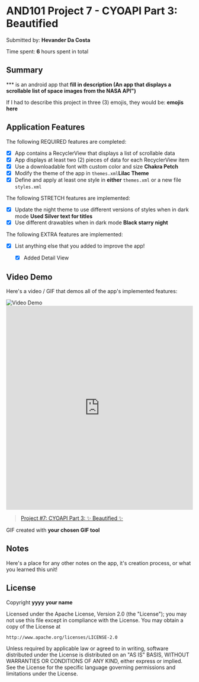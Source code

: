 <!-- (This is a comment) INSTRUCTIONS: Go through this page and fill out any **bolded** entries with their correct values.-->

# AND101 Project 7 - CYOAPI Part 3: Beautified

Submitted by: **Hevander Da Costa**

Time spent: **6** hours spent in total

## Summary

*** is an android app that **fill in description (An app that displays a scrollable list of space images from the NASA API")**

If I had to describe this project in three (3) emojis, they would be: **emojis here**

## Application Features

<!-- (This is a comment) Please be sure to change the [ ] to [x] for any features you completed.  If a feature is not checked [x], you might miss the points for that item! -->

The following REQUIRED features are completed:

- [X] App contains a RecyclerView that displays a list of scrollable data
- [X] App displays at least two (2) pieces of data for each RecyclerView item
- [X] Use a downloadable font with custom color and size **Chakra Petch**
- [X] Modify the theme of the app in `themes.xml`**Lilac Theme**
- [X] Define and apply at least one style in **either** `themes.xml` or a new file `styles.xml`

The following STRETCH features are implemented:

- [x] Update the night theme to use different versions of styles when in dark mode **Used Silver text for titles**
- [x] Use different drawables when in dark mode  **Black starry night**

The following EXTRA features are implemented:

- [x] List anything else that you added to improve the app!
    -[x] Added Detail View


## Video Demo

Here's a video / GIF that demos all of the app's implemented features:

<img src='http://i.imgur.com/a/MXPnK4K.gif' title='' width='' alt='Video Demo' />

<iframe src="https://imgur.com/a/MXPnK4K/embed" frameborder="0" width="100%" height="550" allowfullscreen="allowfullscreen"></iframe>


<blockquote class="imgur-embed-pub" lang="en" data-id="a/Nl9gIM8"  >
<a href="//imgur.com/a/Nl9gIM8">Project #7: CYOAPI Part 3: ✨ Beautified ✨</a>
</blockquote><script async src="//s.imgur.com/min/embed.js" charset="utf-8"></script>


GIF created with **your chosen GIF tool**

<!-- Recommended tools:
- [Kap](https://getkap.co/) for macOS
- [ScreenToGif](https://www.screentogif.com/) for Windows
- [peek](https://github.com/phw/peek) for Linux. -->

## Notes

Here's a place for any other notes on the app, it's creation process, or what you learned this unit!

## License

Copyright **yyyy** **your name**

Licensed under the Apache License, Version 2.0 (the "License");
you may not use this file except in compliance with the License.
You may obtain a copy of the License at

    http://www.apache.org/licenses/LICENSE-2.0

Unless required by applicable law or agreed to in writing, software
distributed under the License is distributed on an "AS IS" BASIS,
WITHOUT WARRANTIES OR CONDITIONS OF ANY KIND, either express or implied.
See the License for the specific language governing permissions and
limitations under the License.
